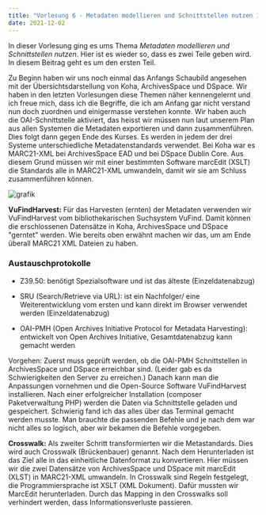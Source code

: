 ```yaml
---
title: "Vorlesung 6 - Metadaten modellieren und Schnittstellen nutzen 1/2"
date: 2021-12-02
---
```


In dieser Vorlesung ging es ums Thema *Metadaten modellieren und Schnittstellen nutzen*. Hier ist es wieder so, dass es zwei Teile geben wird. In diesem Beitrag geht es um den ersten Teil.

Zu Beginn haben wir uns noch einmal das Anfangs Schaubild angesehen mit der Übersichtsdarstellung von Koha, ArchivesSpace und DSpace. Wir haben in den letzten Vorlesungen diese Themen näher kennengelernt und ich freue mich, dass ich die Begriffe, die ich am Anfang gar nicht verstand nun doch zuordnen und einigermasse verstehen konnte. Wir haben auch die OAI-Schnittstelle aktiviert, das heisst wir müssen nun laut unserem Plan aus allen Systemen die Metadaten exportieren und dann zusammenführen. Dies folgt dann gegen Ende des Kurses. Es werden in jedem der drei Systeme unterschiedliche Metadatenstandards verwendet. Bei Koha war es MARC21-XML bei ArchivesSpace EAD und bei DSpace Dublin Core. Aus diesem Grund müssen wir mit einer bestimmten Software marcEdit (XSLT) die Standards alle in MARC21-XML umwandeln, damit wir sie am Schluss zusammenführen können.

![grafik](https://user-images.githubusercontent.com/90787818/151679420-a2ffd9d0-284c-408e-a420-2525dd84d610.png)

**VuFindHarvest:** Für das Harvesten (ernten) der Metadaten verwenden wir VuFindHarvest vom bibliothekarischen Suchsystem VuFind. Damit können die erschlossenen Datensätze in Koha, ArchivesSpace und DSpace "gerntet" werden. Wie bereits oben erwähnt machen wir das, um am Ende überall MARC21 XML Dateien zu haben.

### Austauschprotokolle

- Z39.50: benötigt Spezialsoftware und ist das älteste (Einzeldatenabzug)

- SRU (Search/Retrieve via URL): ist ein Nachfolger/ eine Weiterentwicklung vom ersten und kann direkt im Browser verwendet werden (Einzeldatenabzug)

- OAI-PMH (Open Archives Initiative Protocol for Metadata Harvesting): entwickelt von Open Archives Initiative, Gesamtdatenabzug kann gemacht werden


Vorgehen: Zuerst muss geprüft werden, ob die OAI-PMH Schnittstellen in ArchivesSpace und DSpace erreichbar sind. (Leider gab es da Schwierigkeiten den Server zu erreichen.) Danach kann man die Anpassungen vornehmen und die Open-Source Software VuFindHarvest installieren. Nach einer erfolgreicher Installation (composer Paketverwaltung PHP) werden die Daten via Schnittstelle geladen und gespeichert. Schwierig fand ich das alles über das Terminal gemacht werden musste. Man brauchte die passenden Befehle und je nach dem war nicht alles so logisch, aber wir bekamen die Befehle vorgegeben.

**Crosswalk:** Als zweiter Schritt transformierten wir die Metastandards. Dies wird auch Crosswalk (Brückenbauer) genannt. Nach dem Herunterladen ist das Ziel alle in das einheitliche Datenformat zu konvertieren. Hier müssen wir die zwei Datensätze von ArchivesSpace und DSpace mit marcEdit (XLST) in MARC21-XML umwandeln. In Crosswalk sind Regeln festgelegt, die Programmiersprache ist XSLT (XML Dokument). Dafür mussten wir MarcEdit herunterladen. Durch das Mapping in den Crosswalks soll verhindert werden, dass Informationsverluste passieren.



